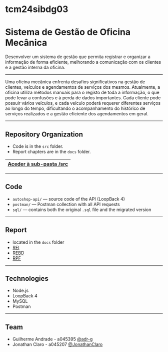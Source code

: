 # tcm24sibdg03

# Sistema de Gestão de Oficina Mecânica
Desenvolver um sistema de gestão que permita registrar e organizar a informação de forma eficiente, melhorando a comunicação com os clientes e a gestão interna da oficina.

---

Uma oficina mecânica enfrenta desafios significativos na gestão de clientes, veículos e agendamentos de serviços dos mesmos. Atualmente, a oficina utiliza métodos manuais para o registo de toda a informação, o que pode levar a confusões e à perda de dados importantes. Cada cliente pode possuir vários veículos, e cada veículo poderá requerer diferentes serviços ao longo do tempo, dificultando o acompanhamento do histórico de serviços realizados e a gestão eficiente dos agendamentos em geral.

---

## Repository Organization

- Code is in the `src` folder.
- Report chapters are in the `docs` folder.

| [Aceder à sub-pasta /src](src/) |
|:----------------------------------:|

---

## Code

- `autoshop-api/` — source code of the API (LoopBack 4)
- `postman/` — Postman collection with all API requests
- `sql/` — contains both the original `.sql` file and the migrated version

---

## Report
- located in the `docs` folder
- [REI](docs/REI/REI00.md)
- [REBD](docs/REBD/REBD00.md)
- [RPF](docs/RPF/RPF00.md)

---

## Technologies
- Node.js
- LoopBack 4
- MySQL
- Postman

---

## Team
- Guilherme Andrade - a045395 [@adr-g](https://github.com/adr-g)
- Jonathan Claro - a045207 [@JonathanClaro](https://github.com/JonathanClaro)

